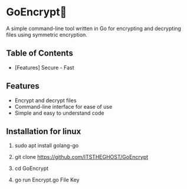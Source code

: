 # GoEncrypt👻
A simple command-line tool written in Go for encrypting and decrypting files using symmetric encryption.

## Table of Contents

- [Features] Secure - Fast

## Features

- Encrypt and decrypt files
- Command-line interface for ease of use
- Simple and easy to understand code

## Installation for linux 

1.    sudo apt install golang-go 

2.    git clone https://github.com/ITSTHEGHOST/GoEncrypt

3.    cd GoEncrypt

4.    go run Encrypt.go File Key 
